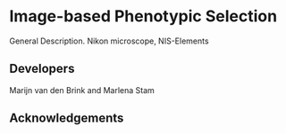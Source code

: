 # Image-based Phenotypic Selection

General Description.
Nikon microscope, NIS-Elements

## Developers

Marijn van den Brink and Marlena Stam

## Acknowledgements

